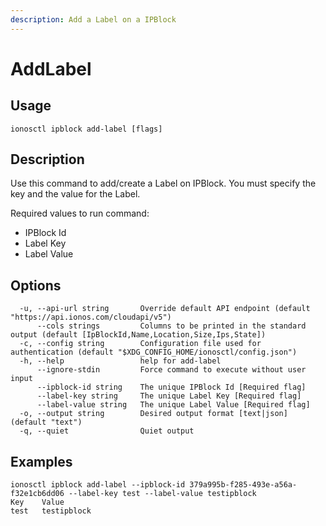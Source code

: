 ```yaml
---
description: Add a Label on a IPBlock
---
```


# AddLabel

## Usage

```text
ionosctl ipblock add-label [flags]
```

## Description

Use this command to add/create a Label on IPBlock. You must specify the key and the value for the Label.

Required values to run command: 

* IPBlock Id 
* Label Key
* Label Value

## Options

```text
  -u, --api-url string       Override default API endpoint (default "https://api.ionos.com/cloudapi/v5")
      --cols strings         Columns to be printed in the standard output (default [IpBlockId,Name,Location,Size,Ips,State])
  -c, --config string        Configuration file used for authentication (default "$XDG_CONFIG_HOME/ionosctl/config.json")
  -h, --help                 help for add-label
      --ignore-stdin         Force command to execute without user input
      --ipblock-id string    The unique IPBlock Id [Required flag]
      --label-key string     The unique Label Key [Required flag]
      --label-value string   The unique Label Value [Required flag]
  -o, --output string        Desired output format [text|json] (default "text")
  -q, --quiet                Quiet output
```

## Examples

```text
ionosctl ipblock add-label --ipblock-id 379a995b-f285-493e-a56a-f32e1cb6dd06 --label-key test --label-value testipblock
Key    Value
test   testipblock
```

